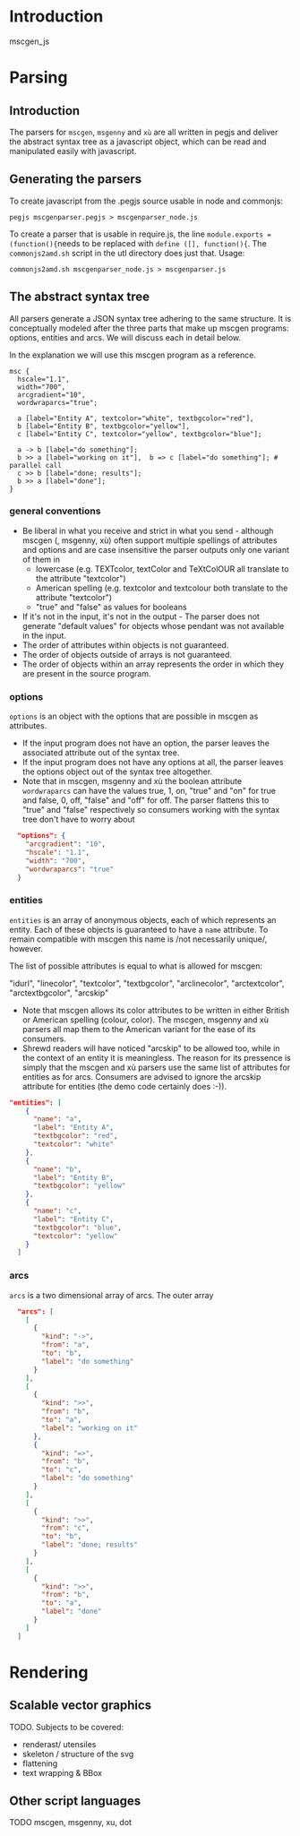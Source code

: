 # Introduction
mscgen_js 


# Parsing
## Introduction
The parsers for ```mscgen```, ```msgenny``` and ```xù``` are all written in pegjs and
deliver the abstract syntax tree as a javascript object, which can be read and 
manipulated easily with javascript.

## Generating the parsers
To create javascript from the .pegjs source usable in node and commonjs:
```
pegjs mscgenparser.pegjs > mscgenparser_node.js
```

To create a parser that is usable in require.js, the line 
```module.exports = (function(){```needs to be replaced with ```define ([], function(){```. 
The ```commonjs2amd.sh``` script in the utl directory does just that. Usage:
```
commonjs2amd.sh mscgenparser_node.js > mscgenparser.js
```

## The abstract syntax tree
All parsers generate a JSON syntax tree adhering to the same structure. It is conceptually modeled
after the three parts that make up mscgen programs: options, entities and arcs. We will discuss each
in detail below.

In the explanation we will use this mscgen program as a reference.
```mscgen
msc {
  hscale="1.1",
  width="700",
  arcgradient="10",
  wordwraparcs="true";

  a [label="Entity A", textcolor="white", textbgcolor="red"],
  b [label="Entity B", textbgcolor="yellow"],
  c [label="Entity C", textcolor="yellow", textbgcolor="blue"];

  a -> b [label="do something"];
  b >> a [label="working on it"],  b => c [label="do something"]; # parallel call
  c >> b [label="done; results"];
  b >> a [label="done"];
}
```

### general conventions
- Be liberal in what you receive and strict in what you send - 
  although mscgen (, msgenny, xù) often support multiple spellings of attributes
  and options and are case insensitive the parser outputs only one variant of them in
  - lowercase (e.g. TEXTcolor, textColor and TeXtColOUR all translate to the
    attribute "textcolor")
  - American spelling (e.g. textcolor and textcolour both translate to the 
    attribute "textcolor")
  - "true" and "false" as values for booleans
- If it's not in the input, it's not in the output - 
  The parser does not generate "default values" for objects whose pendant
  was not available in the input.
- The order of attributes within objects is not guaranteed.
- The order of objects outside of arrays is not guaranteed.
- The order of objects within an array represents the order in which they are
  present in the source program. 


### options
```options``` is an object with the options that are possible in mscgen as attributes. 

- If the input program does not have an option, the parser leaves the associated
  attribute out of the syntax tree.
- If the input program does not have any options at all, the parser leaves the options 
  object out of the syntax tree altogether.
- Note that in mscgen, msgenny and xù the boolean attribute ```wordwraparcs``` can have
  the values true, 1, on, "true" and "on" for true and false, 0, off, "false" and "off" 
  for off. The parser flattens this to "true" and "false" respectively so consumers working
  with the syntax tree don't have to worry about 

```json
  "options": {
    "arcgradient": "10",
    "hscale": "1.1",
    "width": "700",
    "wordwraparcs": "true"
  }
```

### entities 
```entities``` is an array of anonymous objects, each of which represents an entity. 
Each of these objects is guaranteed to have a ```name``` attribute. To remain compatible
with mscgen this name is /not necessarily unique/, however. 

The list of possible attributes is equal to what is allowed for mscgen:

"idurl", "linecolor", "textcolor", "textbgcolor", "arclinecolor", "arctextcolor", "arctextbgcolor", "arcskip"

- Note that mscgen allows its color attributes to be written in either British or
American spelling (colour, color). The mscgen, msgenny and xù parsers all map them 
to the American variant for the ease of its consumers.
- Shrewd readers will have noticed "arcskip" to be allowed too, while in the context of an entity it
  is meaningless. The reason for its pressence is simply that the mscgen and xù parsers use the 
  same list of attributes for entities as for arcs.
  Consumers are advised to ignore the arcskip attribute for entities 
  (the demo code certainly does :-)).

```json
"entities": [
    {
      "name": "a",
      "label": "Entity A",
      "textbgcolor": "red",
      "textcolor": "white"
    },
    {
      "name": "b",
      "label": "Entity B",
      "textbgcolor": "yellow"
    },
    {
      "name": "c",
      "label": "Entity C",
      "textbgcolor": "blue",
      "textcolor": "yellow"
    }
  ]
```
### arcs 
```arcs``` is a two dimensional array of arcs. The outer array 

```json
  "arcs": [
    [
      {
        "kind": "->",
        "from": "a",
        "to": "b",
        "label": "do something"
      }
    ],
    [
      {
        "kind": ">>",
        "from": "b",
        "to": "a",
        "label": "working on it"
      },
      {
        "kind": "=>",
        "from": "b",
        "to": "c",
        "label": "do something"
      }
    ],
    [
      {
        "kind": ">>",
        "from": "c",
        "to": "b",
        "label": "done; results"
      }
    ],
    [
      {
        "kind": ">>",
        "from": "b",
        "to": "a",
        "label": "done"
      }
    ]
  ]
```

# Rendering
## Scalable vector graphics
TODO. Subjects to be covered:
- renderast/ utensiles
- skeleton / structure of the svg
- flattening
- text wrapping & BBox

## Other script languages
TODO mscgen, msgenny, xu, dot
